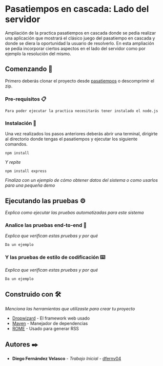 # Pasatiempos en cascada: Lado del servidor

Ampliación de la practica pasatiempos en cascada donde se pedia realizar una aplicación que mostrará el clásico juego del pasatiempo en cascada
y donde se diera la oportunidad la usuario de resolverlo. En esta ampliación se pedía incorporar ciertos aspectos en el lado del servidor como 
por ejemplo la resolución del mismo.

## Comenzando 🚀

Primero deberás clonar el proyecto desde [pasatiempos](https://github.com/dfernv04/PasatiemposServer/) o descomprimir el zip.


### Pre-requisitos 📋

```
Para poder ejecutar la practica necesitarás tener instalado el node.js
```

### Instalación 🔧

Una vez realizados los pasos anteriores deberás abrir una terminal, dirigirte al directorio donde tengas el pasatiempos y ejecutar los siguiente comandos.

```
npm install
```

_Y repite_

```
npm install express
```

_Finaliza con un ejemplo de cómo obtener datos del sistema o como usarlos para una pequeña demo_

## Ejecutando las pruebas ⚙️

_Explica como ejecutar las pruebas automatizadas para este sistema_

### Analice las pruebas end-to-end 🔩

_Explica que verifican estas pruebas y por qué_

```
Da un ejemplo
```

### Y las pruebas de estilo de codificación ⌨️

_Explica que verifican estas pruebas y por qué_

```
Da un ejemplo
```

## Construido con 🛠️

_Menciona las herramientas que utilizaste para crear tu proyecto_

* [Dropwizard](http://www.dropwizard.io/1.0.2/docs/) - El framework web usado
* [Maven](https://maven.apache.org/) - Manejador de dependencias
* [ROME](https://rometools.github.io/rome/) - Usado para generar RSS

## Autores ✒️

* **Diego Fernández Velasco** - *Trabajo Inicial* - [dfernv04](https://github.com/dfernv04/)

